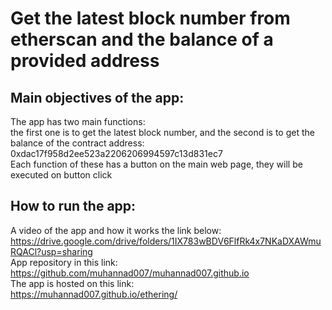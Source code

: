 # Get the latest block number from etherscan and the balance of a provided address

## Main objectives of the app:

The app has two main functions:  
the first one is to get the latest block number, and the second is to get the balance of the contract address:  
0xdac17f958d2ee523a2206206994597c13d831ec7  
Each function of these has a button on the main web page, they will be executed on button click

## How to run the app:

A video of the app and how it works the link below:  
https://drive.google.com/drive/folders/1IX783wBDV6FlfRk4x7NKaDXAWmuRQACl?usp=sharing  
App repository in this link:  
https://github.com/muhannad007/muhannad007.github.io  
The app is hosted on this link:  
https://muhannad007.github.io/ethering/
